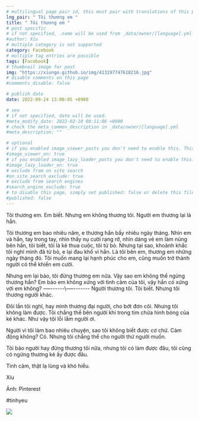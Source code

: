 ```yaml
---
# multilingual page pair id, this must pair with translations of this page. (This name must be unique)
lng_pair: " Tôi thương em "
title: " Tôi thương em "
# post specific
# if not specified, .name will be used from _data/owner/[language].yml
#author: Xíu
# multiple category is not supported
category: Facebook
# multiple tag entries are possible
tags: [Facebook]
# thumbnail image for post
img: "https://xiungo.github.io/img/413197747618216.jpg"
# disable comments on this page
#comments_disable: false

# publish date
date: 2022-09-24 13:00:05 +0900

# seo
# if not specified, date will be used.
#meta_modify_date: 2022-02-10 08:11:06 +0900
# check the meta_common_description in _data/owner/[language].yml
#meta_description: ""

# optional
# if you enabled image_viewer_posts you don't need to enable this. This is only if image_viewer_posts = false
#image_viewer_on: true
# if you enabled image_lazy_loader_posts you don't need to enable this. This is only if image_lazy_loader_posts = false
#image_lazy_loader_on: true
# exclude from on site search
#on_site_search_exclude: true
# exclude from search engines
#search_engine_exclude: true
# to disable this page, simply set published: false or delete this file
#published: false
---
```


<!-- outline-start -->

Tôi thương em. Em biết. Nhưng em không thương tôi. Người em thương lại là hắn.

Tôi thương em bao nhiêu năm, e thương hắn bấy nhiêu ngày tháng. Nhìn em và hắn, tay trong tay, nhìn thấy nụ cười rạng rỡ, nhìn dáng vẻ em làm nũng bên hắn, tôi biết, tôi là kẻ thua cuộc, tôi từ bỏ. Nhưng tại sao, khoảnh khắc tôi nghĩ mình đã từ bỏ, e lại đau khổ vì hắn. Là tôi bên em, thương em những ngày tháng đó. Tôi muốn mang lại hạnh phúc cho em, cũng muốn trở thành người có thể khiến em cười.

Nhưng em lại bảo, tôi đừng thương em nữa. Vậy sao em không thể ngừng thương hắn? Em bảo em không xứng với tình cảm của tôi, vậy hắn có xứng với em không?
‐—-\-\-\-\-\-\‐—-\-\-\-\-\-\-
Người thương tôi. Tôi biết. Nhưng tôi thương người khác.

Đôi lần tôi nghĩ, hay mình thương đại người, cho bớt đơn côi. Nhưng tôi không làm được. Tôi chẳng thể bên người khi trong tim chứa hình bóng của kẻ khác. Như vậy tội lỗi lắm người ơi.

Người vì tôi làm bao nhiêu chuyện, sao tôi không biết được cơ chứ. Cảm động không? Có. Nhưng tôi chẳng thể cho người thứ người muốn.

Tôi bảo người hay đừng thương tôi nữa, nhưng tôi có làm được đâu, tôi cũng có ngừng thương kẻ ấy được đâu.

Tình cảm, thật lạ lùng và khó hiểu.

Xíu

Ảnh: Pinterest

#tinhyeu

<!-- outline-end -->

<img src= "https://xiungo.github.io/img/413197747618216.jpg">
